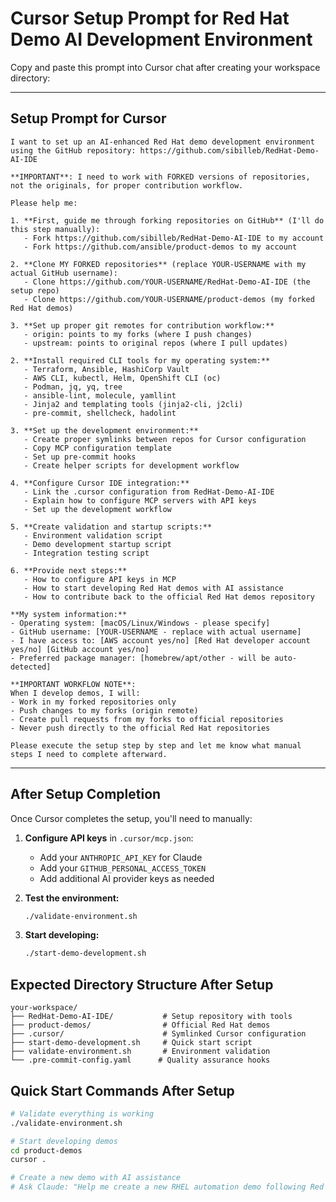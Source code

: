 # Cursor Setup Prompt for Red Hat Demo AI Development Environment

Copy and paste this prompt into Cursor chat after creating your workspace directory:

---

## Setup Prompt for Cursor

```
I want to set up an AI-enhanced Red Hat demo development environment using the GitHub repository: https://github.com/sibilleb/RedHat-Demo-AI-IDE

**IMPORTANT**: I need to work with FORKED versions of repositories, not the originals, for proper contribution workflow.

Please help me:

1. **First, guide me through forking repositories on GitHub** (I'll do this step manually):
   - Fork https://github.com/sibilleb/RedHat-Demo-AI-IDE to my account
   - Fork https://github.com/ansible/product-demos to my account

2. **Clone MY FORKED repositories** (replace YOUR-USERNAME with my actual GitHub username):
   - Clone https://github.com/YOUR-USERNAME/RedHat-Demo-AI-IDE (the setup repo)
   - Clone https://github.com/YOUR-USERNAME/product-demos (my forked Red Hat demos)

3. **Set up proper git remotes for contribution workflow:**
   - origin: points to my forks (where I push changes)
   - upstream: points to original repos (where I pull updates)

2. **Install required CLI tools for my operating system:**
   - Terraform, Ansible, HashiCorp Vault
   - AWS CLI, kubectl, Helm, OpenShift CLI (oc)
   - Podman, jq, yq, tree
   - ansible-lint, molecule, yamllint
   - Jinja2 and templating tools (jinja2-cli, j2cli)
   - pre-commit, shellcheck, hadolint

3. **Set up the development environment:**
   - Create proper symlinks between repos for Cursor configuration
   - Copy MCP configuration template
   - Set up pre-commit hooks
   - Create helper scripts for development workflow

4. **Configure Cursor IDE integration:**
   - Link the .cursor configuration from RedHat-Demo-AI-IDE
   - Explain how to configure MCP servers with API keys
   - Set up the development workflow

5. **Create validation and startup scripts:**
   - Environment validation script
   - Demo development startup script
   - Integration testing script

6. **Provide next steps:**
   - How to configure API keys in MCP
   - How to start developing Red Hat demos with AI assistance
   - How to contribute back to the official Red Hat demos repository

**My system information:**
- Operating system: [macOS/Linux/Windows - please specify]
- GitHub username: [YOUR-USERNAME - replace with actual username]
- I have access to: [AWS account yes/no] [Red Hat developer account yes/no] [GitHub account yes/no]
- Preferred package manager: [homebrew/apt/other - will be auto-detected]

**IMPORTANT WORKFLOW NOTE**: 
When I develop demos, I will:
- Work in my forked repositories only
- Push changes to my forks (origin remote)
- Create pull requests from my forks to official repositories
- Never push directly to the official Red Hat repositories

Please execute the setup step by step and let me know what manual steps I need to complete afterward.
```

---

## After Setup Completion

Once Cursor completes the setup, you'll need to manually:

1. **Configure API keys** in `.cursor/mcp.json`:
   - Add your `ANTHROPIC_API_KEY` for Claude
   - Add your `GITHUB_PERSONAL_ACCESS_TOKEN`
   - Add additional AI provider keys as needed

2. **Test the environment:**
   ```bash
   ./validate-environment.sh
   ```

3. **Start developing:**
   ```bash
   ./start-demo-development.sh
   ```

## Expected Directory Structure After Setup

```
your-workspace/
├── RedHat-Demo-AI-IDE/           # Setup repository with tools
├── product-demos/                # Official Red Hat demos
├── .cursor/                      # Symlinked Cursor configuration
├── start-demo-development.sh     # Quick start script
├── validate-environment.sh       # Environment validation
└── .pre-commit-config.yaml      # Quality assurance hooks
```

## Quick Start Commands After Setup

```bash
# Validate everything is working
./validate-environment.sh

# Start developing demos
cd product-demos
cursor .

# Create a new demo with AI assistance
# Ask Claude: "Help me create a new RHEL automation demo following Red Hat best practices"
``` 